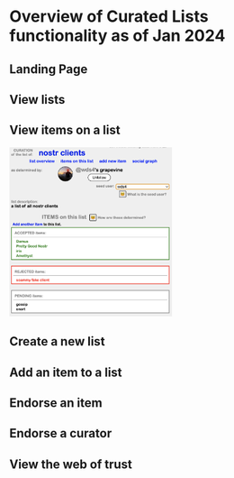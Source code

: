 # Overview of Curated Lists functionality as of Jan 2024

## Landing Page

## View lists

## View items on a list

<span style="display:inline-block" >
  <img src="../../.erb/img/nostrClientsCurationImg2.png" height="300px" display="inline-block" />
</span>

## Create a new list

## Add an item to a list

## Endorse an item

## Endorse a curator 

## View the web of trust
